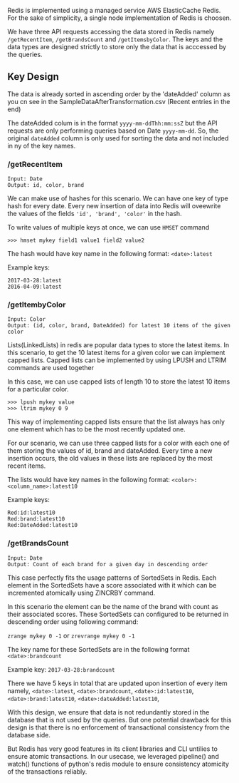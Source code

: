 Redis is implemented using a managed service AWS ElasticCache Redis. For the sake of simplicity, a single node implementation of Redis is choosen.

We have three API requests accessing the data stored in Redis namely `/getRecentItem`, `/getBrandsCount` and `/getItemsbyColor`. The keys and the data types are designed strictly to store only the data that is acccessed by the queries.

## Key Design

The data is already sorted in ascending order by the 'dateAdded' column as you cn see in the SampleDataAfterTransformation.csv (Recent entries in the end)

The dateAdded colum is in the format `yyyy-mm-ddThh:mm:ssZ` but the API requests are only performing queries based on Date `yyyy-mm-dd`. So, the original `dateAdded` column is only used for sorting the data and not included in ny of the key names.

### /getRecentItem
```
Input: Date
Output: id, color, brand
```
We can make use of hashes for this scenario. We can have one key of type hash for every date. Every new insertion of data into Redis will oveewrite the values of the fields `'id', 'brand', 'color'` in the hash.

To write values of multiple keys at once, we can use `HMSET` command

```
>>> hmset mykey field1 value1 field2 value2
```

The hash would have key name in the following format:
`<date>:latest`

Example keys: 
```
2017-03-28:latest
2016-04-09:latest
```

### /getItembyColor
```
Input: Color
Output: (id, color, brand, DateAdded) for latest 10 items of the given color
```
Lists(LinkedLists) in redis are popular data types to store the latest items. In this scenario, to get the 10 latest items for a given color we can implement capped lists. Capped lists can be implemented by using LPUSH and LTRIM commands are used together

In this case, we can use capped lists of length 10 to store the latest 10 items for a particular color. 

```
>>> lpush mykey value
>>> ltrim mykey 0 9
```

This way of implementing capped lists ensure that the list always has only one element which has to be the most recently updated one.

For our scenario, we can use three capped lists for a color with each one of them storing the values of id, brand and dateAdded. Every time a new insertion occurs, the old values in these lists are replaced by the most recent items. 

The lists would have key names in the following format:
 `<color>:<column_name>:latest10`
 
 Example keys: 
```
Red:id:latest10
Red:brand:latest10
Red:DateAdded:latest10
```
### /getBrandsCount
```
Input: Date
Output: Count of each brand for a given day in descending order
```

This case perfectly fits the usage patterns of SortedSets in Redis. Each element in the SortedSets have a score associated with it which can be incremented atomically using ZINCRBY command. 

In this scenario the element can be the name of the brand with count as their associated scores. These SortedSets can configured to be returned in descending order using following command:

`zrange mykey 0 -1` or 
`zrevrange mykey 0 -1`



The key name for these SortedSets are in the following format
`<date>:brandcount`

Example key: `2017-03-28:brandcount`


There we have 5 keys in total that are updated upon insertion of every item namely,
`<date>:latest`,
`<date>:brandcount`,
`<date>:id:latest10`,
`<date>:brand:latest10`,
`<date>:dateAdded:latest10`,

With this design, we ensure that data is not redundantly stored in the database that is not used by the queries. But one potential drawback for this design is that there is no enforcement of transactional consistency from the database side. 

But Redis has very good features in its client libraries and CLI untilies to ensure atomic transactions. In our usecase, we leveraged pipeline() and watch() functions of python's redis module to ensure consistency atomicity of the transactions reliably.










